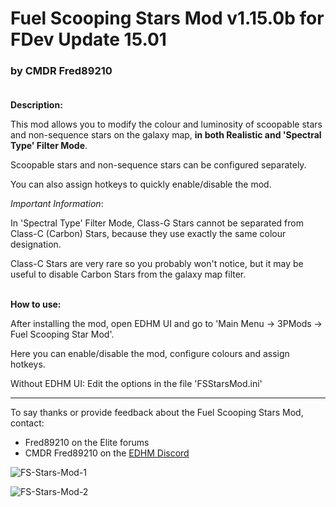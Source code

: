 # Fuel Scooping Stars Mod v1.15.0b for FDev Update 15.01

### by CMDR Fred89210<br><br>


**Description:**

This mod allows you to modify the colour and luminosity of scoopable stars and non-sequence stars on the galaxy map, **in both Realistic and 'Spectral Type' Filter Mode**.

Scoopable stars and non-sequence stars can be configured separately.

You can also assign hotkeys to quickly enable/disable the mod.

*Important Information*:

In 'Spectral Type' Filter Mode, Class-G Stars cannot be separated from Class-C (Carbon) Stars, because they use exactly the same colour designation.

Class-C Stars are very rare so you probably won't notice, but it may be useful to disable Carbon Stars from the galaxy map filter.
<br><br>

**How to use:**

After installing the mod, open EDHM UI and go to 'Main Menu -> 3PMods -> Fuel Scooping Star Mod'.

Here you can enable/disable the mod, configure colours and assign hotkeys.

Without EDHM UI: Edit the options in the file 'FSStarsMod.ini'

-------------------------------------------------------------------------

To say thanks or provide feedback about the Fuel Scooping Stars Mod, contact:
- Fred89210 on the Elite forums
- CMDR Fred89210 on the [EDHM Discord](https://discord.gg/MtBszksjMr)

![FS-Stars-Mod-1](https://github.com/psychicEgg/EDHM/blob/main/Odyssey/3rdPartyMods/Fuel-Scooping-Stars/Scoop-Stars-Mod-1.jpg?raw=true)

![FS-Stars-Mod-2](https://github.com/psychicEgg/EDHM/blob/main/Odyssey/3rdPartyMods/Fuel-Scooping-Stars/Scoop-Stars-Mod-2.jpg?raw=true)
